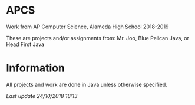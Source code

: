 # APCS
Work from AP Computer Science, Alameda High School 2018-2019

These are projects and/or assignments from: Mr. Joo, Blue Pelican Java, or Head First Java

# Information
All projects and work are done in Java unless otherwise specified.

*Last update 24/10/2018 18:13*
